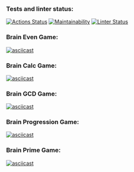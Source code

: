 ### Tests and linter status:
[![Actions Status](https://github.com/bukvoezhka/python-project-lvl1/workflows/hexlet-check/badge.svg)](https://github.com/bukvoezhka/python-project-lvl1/actions) 
[![Maintainability](https://api.codeclimate.com/v1/badges/987287e06497fe26bc38/maintainability)](https://codeclimate.com/github/bukvoezhka/python-project-lvl1/maintainability) 
[![Linter Status](https://github.com/bukvoezhka/python-project-lvl1/actions/workflows/linter-check.yml/badge.svg)](https://github.com/bukvoezhka/python-project-lvl1/actions/workflows/linter-check.yml)

### Brain Even Game:
[![asciicast](https://asciinema.org/a/Eylmi9Es9p8NGg6yHjpoQJs9w.svg)](https://asciinema.org/a/Eylmi9Es9p8NGg6yHjpoQJs9w)

### Brain Calc Game:
[![asciicast](https://asciinema.org/a/WMWGTqNPUDkIbS8C4t9xSytiG.svg)](https://asciinema.org/a/WMWGTqNPUDkIbS8C4t9xSytiG)

### Brain GCD Game:
[![asciicast](https://asciinema.org/a/yO8mNhlnLfDf7v9Qm7sUUEakp.svg)](https://asciinema.org/a/yO8mNhlnLfDf7v9Qm7sUUEakp)

### Brain Progression Game:
[![asciicast](https://asciinema.org/a/rbzIZhOOniSDYoKiQqNW06J4f.svg)](https://asciinema.org/a/rbzIZhOOniSDYoKiQqNW06J4f)

### Brain Prime Game:
[![asciicast](https://asciinema.org/a/ZwUDqgnKEDIfm3LYQs0WEFY8X.svg)](https://asciinema.org/a/ZwUDqgnKEDIfm3LYQs0WEFY8X)
